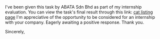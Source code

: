 I've been given this task by ABATA Sdn Bhd as part of my internship evaluation. 
You can view the task's final result through this link: 
[cat listing page](https://github.com/SchezShier/terntern/assets/84888674/017797f2-e864-45b4-b9e9-403ab1d8c93f)
I'm appreciative of the opportunity to be considered for an internship with your company. 
Eagerly awaiting a positive response. Thank you.

Sincerely, 

